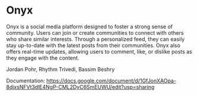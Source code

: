 # Onyx

Onyx is a social media platform designed to foster a strong sense of community. Users can join or create communities to connect with others who share similar interests. Through a personalized feed, they can easily stay up-to-date with the latest posts from their communities. Onyx also offers real-time updates, allowing users to comment, like, or dislike posts as they engage with the content.

Jordan Pohr, Rhythm Trivedi, Bassim Beshry

Documentation: https://docs.google.com/document/d/1GfJonXAOpa-8djxsNFVt3dlE4NgP-CML2DyC6SmEUWU/edit?usp=sharing
